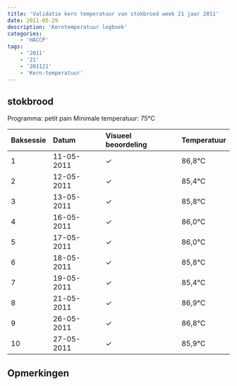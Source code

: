 ```yaml
---
title: 'Validatie kern temperatuur van stokbrood week 21 jaar 2011'
date: 2011-05-29
description: 'Kerntemperatuur logboek'
categories:
    - 'HACCP'
tags:
    - '2011'
    - '21'
    - '201121'
    - 'Kern-temperatuur'
---
```


## stokbrood

Programma: petit pain
Minimale temperatuur: 75°C

| Baksessie | Datum | Visueel beoordeling | Temperatuur |
|:---|:---|:---|:---|
| 1 | 11-05-2011 | &check; | 86,8°C |
| 2 | 12-05-2011 | &check; | 85,4°C |
| 3 | 13-05-2011 | &check; | 85,8°C |
| 4 | 16-05-2011 | &check; | 86,0°C |
| 5 | 17-05-2011 | &check; | 86,0°C |
| 6 | 18-05-2011 | &check; | 85,8°C |
| 7 | 19-05-2011 | &check; | 85,4°C |
| 8 | 21-05-2011 | &check; | 86,9°C |
| 9 | 26-05-2011 | &check; | 86,8°C |
| 10 | 27-05-2011 | &check; | 85,9°C |

## Opmerkingen


